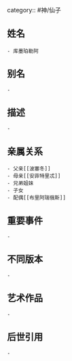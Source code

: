 category:: #神/仙子
## 姓名
	- 库墨珀勒阿
## 别名
	-
## 描述
	-
## 亲属关系
	- 父亲[[波塞冬]]
	- 母亲[[安菲特里忒]]
	- 兄弟姐妹
	- 子女
	- 配偶[[布里阿瑞俄斯]]
## 重要事件
	-
## 不同版本
	-
## 艺术作品
	-
## 后世引用
	-
